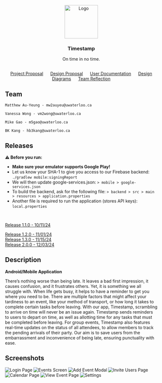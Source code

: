 <div align="center" id="readme-top">
    <br /><br />
    <img src="https://bkctrl.s3.ca-central-1.amazonaws.com/applogo.png" alt="Logo" width="110" height="110">

<h3 align="center">Timestamp</h3>
<p align="center">On time in no time.<br /><br />
</p>

[Project Proposal](https://git.uwaterloo.ca/mw2auyeu/team102-4/-/wikis/Project-Proposal)&nbsp;&nbsp;&nbsp;&nbsp;&nbsp;
[Design Proposal](https://git.uwaterloo.ca/mw2auyeu/team102-4/-/wikis/design-proposal)&nbsp;&nbsp;&nbsp;&nbsp;&nbsp;
[User Documentation](https://git.uwaterloo.ca/mw2auyeu/team102-4/-/wikis/User-Documentation)&nbsp;&nbsp;&nbsp;&nbsp;&nbsp;
[Design Diagrams](https://git.uwaterloo.ca/mw2auyeu/team102-4/-/wikis/Design-Diagrams)&nbsp;&nbsp;&nbsp;&nbsp;&nbsp;
[Team Reflection](https://git.uwaterloo.ca/mw2auyeu/team102-4/-/wikis/Team-Reflection)
</div>


## Team

    Matthew Au-Yeung - mw2auyeu@uwaterloo.ca

    Vanessa Wong - vm2wong@uwaterloo.ca

    Mike Gao - m5gao@uwaterloo.ca

    BK Kang - hb3kang@uwaterloo.ca


<h2>Releases</h2>
<strong>⚠️ Before you run:</br></strong>
<ul>
  <li><strong>Make sure your emulator supports Google Play!</strong></li>
  <li>Let us know your SHA-1 to give you access to our Firebase backend: </br><code>./gradlew mobile:signingReport</code></li>
  <li>We will then update google-services.json:
  <code>> mobile > google-services.json</code></li>
  <li>To build the backend, ask for the following file:
  <code>> backend > src > main > resources > application.properties</code>
</li>
  <li>Another file is required to run the application (stores API keys): <code>local.properties</code></li>
</ul>


<p></br></p>

[Release 1.1.0 - 10/11/24](https://git.uwaterloo.ca/mw2auyeu/team102-4/-/wikis/Version-1-0-0-Release) 

[Release 1.2.0 - 11/01/24](https://git.uwaterloo.ca/mw2auyeu/team102-4/-/wikis/Version-1.2.0-Release-Notes)  
[Release 1.3.0 - 11/15/24](https://git.uwaterloo.ca/mw2auyeu/team102-4/-/wikis/Version-1.3.0-Release-Notes)  
[Release 2.0.0 - 12/03/24](https://git.uwaterloo.ca/mw2auyeu/team102-4/-/wikis/Version-2.0.0-Release-Notes) 

## Description

**Android/Mobile Application**

There’s nothing worse than being late. It leaves a bad first impression, it causes confusion, and it frustrates others. Yet, it is something we all struggle with. When life gets busy, it helps to have a reminder to get you where you need to be. There are multiple factors that might affect your tardiness to an event, like your method of transport, or how long it takes to complete certain tasks before leaving. With our app, Timestamp, scrambling to arrive on time will never be an issue again. Timestamp sends reminders to users to depart on time, as well as allotting time for any tasks that must be completed before leaving. For group events, Timestamp also features real-time updates on the status of all attendees, to allow members to track the pending arrivals of their party. Our aim is to save users from the embarrassment and inconvenience of being late, ensuring punctuality with ease.

## Screenshots

![Login Page](https://media.discordapp.net/attachments/1280981044216205332/1313720982237872148/image.png?ex=67512981&is=674fd801&hm=bb91539b8d92e0e71afabc8257f5486750a7676614913e42f5fbe187032d35f2&=&format=webp&quality=lossless&width=255&height=566)
![Events Screen](https://media.discordapp.net/attachments/1280981044216205332/1313719661954601021/image.png?ex=67512847&is=674fd6c7&hm=c684d1122b3ebec606eba969d9f4e90a4b218cfa64944413ab0b3f299de84776&=&format=webp&quality=lossless&width=255&height=566)
![Add Event Modal](https://media.discordapp.net/attachments/1280981044216205332/1313719914908876862/image.png?ex=67512883&is=674fd703&hm=fb747af0e272f8a41c44ba78d04892fcc1c572ad41e9f925eda3c80b72198d9c&=&format=webp&quality=lossless&width=255&height=566)
![Invite Users Page](https://media.discordapp.net/attachments/1280981044216205332/1313720028180381696/image.png?ex=6751289e&is=674fd71e&hm=a1738ae3a8e8399e2b4fe6d3d13efffe30ca0313089599fb032f0c407ac900bc&=&format=webp&quality=lossless&width=255&height=566)
![Calendar Page](https://media.discordapp.net/attachments/1280981044216205332/1313720225014878268/image.png?ex=675128cd&is=674fd74d&hm=1a897554bedb06b701cb3cced54b1815e4f4ae985631b56d16a352d80ba2a687&=&format=webp&quality=lossless&width=255&height=566)
![View Event Page](https://media.discordapp.net/attachments/1280981044216205332/1313720277955383296/image.png?ex=675128da&is=674fd75a&hm=7f074fc42cef9ffe72fc6aacbe5c6e55676a60d01286a14fed95e3e259286f77&=&format=webp&quality=lossless&width=255&height=566)
![Settings](https://media.discordapp.net/attachments/1280981044216205332/1313720534298656819/image.png?ex=67512917&is=674fd797&hm=bd27cbc560a2826a3e9adf0843e00fbfb518b405d285333441d27af8f1cc5b3a&=&format=webp&quality=lossless&width=255&height=566)
